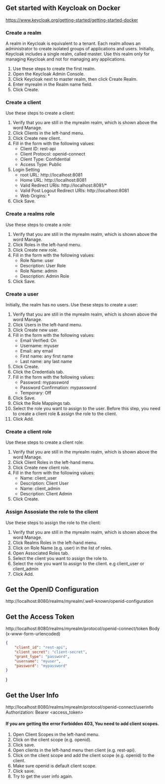 ## Get started with Keycloak on Docker
https://www.keycloak.org/getting-started/getting-started-docker

### Create a realm
A realm in Keycloak is equivalent to a tenant. Each realm allows an administrator to create isolated groups of applications and users. Initially, Keycloak includes a single realm, called master. Use this realm only for managing Keycloak and not for managing any applications.

1. Use these steps to create the first realm.
2. Open the Keycloak Admin Console.
3. Click Keycloak next to master realm, then click Create Realm.
4. Enter myrealm in the Realm name field.
5. Click Create.

### Create a client
Use these steps to create a client:

1. Verify that you are still in the myrealm realm, which is shown above the word Manage.
2. Click Clients in the left-hand menu.
3. Click Create new client.
4. Fill in the form with the following values:
    * Client ID: rest-api
    * Client Protocol: openid-connect
    * Client Type: Confidential
    * Access Type: Public
5. Login Setting
    * root URL: http://localhost:8081
    * Home URL: http://localhost:8081
    * Valid Redirect URIs: http://localhost:8081/*
    * Valid Post Logout Redirect URIs: http://localhost:8081
    * Web Origins: *
6. Click Save.

### Create a realms role
Use these steps to create a role:

1. Verify that you are still in the myrealm realm, which is shown above the word Manage.
2. Click Roles in the left-hand menu.
3. Click Create new role.
4. Fill in the form with the following values:
    * Role Name: user
    * Description: User Role
    * Role Name: admin
    * Description: Admin Role
5. Click Save.

### Create a user
Initially, the realm has no users. Use these steps to create a user:

1. Verify that you are still in the myrealm realm, which is shown above the word Manage.
2. Click Users in the left-hand menu.
3. Click Create new user.
4. Fill in the form with the following values:
    * Email Verified: On
    * Username: myuser
    * Email: any email
    * First name: any first name
    * Last name: any last name     
5. Click Create.
6. Click the Credentials tab.
7. Fill in the form with the following values:
    * Password: mypassword
    * Password Confirmation: mypassword
    * Temporary: Off
8. Click Save.
9. Click the Role Mappings tab.
10. Select the role you want to assign to the user. Before this step, you need to create a client role & assign the role to the client.
11. Click Add.

### Create a client role
Use these steps to create a client role:
1. Verify that you are still in the myrealm realm, which is shown above the word Manage.
2. Click Client Roles in the left-hand menu.
3. Click Create new client role.
4. Fill in the form with the following values:
    * Name: client_user
    * Description: Client User
    * Name: client_admin
    * Description: Client Admin
5. Click Create.

### Assign Assosiate the role to the client
Use these steps to assign the role to the client:
1. Verify that you are still in the myrealm realm, which is shown above the word Manage.
2. Click Realms Roles in the left-hand menu.
3. Click on Role Name (e.g. user) in the list of roles.
4. Open Associated Roles tab.
5. Select the client you want to assign the role to.
6. Select the role you want to assign to the client. e.g client_user or client_admin
7. Click Add.

## Get the OpenID Configuration
http://localhost:8080/realms/myrealm/.well-known/openid-configuration

## Get the Access Token
http://localhost:8080/realms/myrealm/protocol/openid-connect/token
Body (x-www-form-urlencoded)
```json
{
    "client_id": "rest-api",
    "client_secret": "client-secret",
    "grant_type": "password",
    "username": "myuser",
    "password": "mypassword"
}
```
}

## Get the User Info
http://localhost:8080/realms/myrealm/protocol/openid-connect/userinfo
Authorization: Bearer <access_token>

#### If you are getting the error Forbidden 403, You need to add client scopes. 
1. Open Client Scopes in the left-hand menu.
2. Click on the client scope (e.g. openid).
3. Click save.
4. Open clients in the left-hand menu then client (e.g. rest-api).
5. Click on the client scope  and add the client scope (e.g. openid) to the client.
6. Make sure openid is default client scope.
7. Click save.
8. Try to get the user info again.




 
